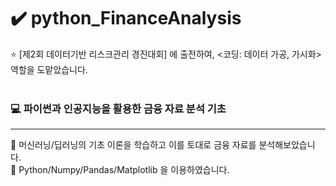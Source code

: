 # ✔️ python_FinanceAnalysis
⭐ [제2회 데이터기반 리스크관리 경진대회] 에 출전하여,  <코딩: 데이터 가공, 가시화> 역할을 도맡았습니다.
<br></br>
### 💻 파이썬과 인공지능을 활용한 금융 자료 분석 기초 
---
🚩 머신러닝/딥러닝의 기초 이론을 학습하고 이를 토대로 금융 자료를 분석해보았습니다.
<br>
🚩 Python/Numpy/Pandas/Matplotlib 을 이용하였습니다.
<br>
